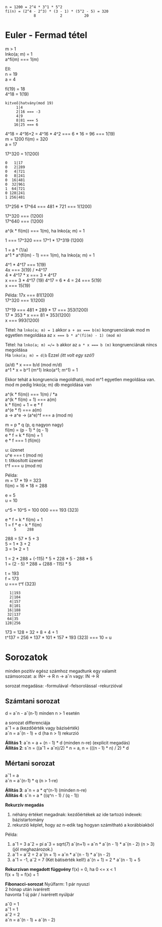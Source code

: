 ```
n = 1200 = 2^4 * 3^1 * 5^2
fí(n) = (2^4 - 2^3) * (3 - 1) * (5^2 - 5) = 320
             8           2          20
```

# Euler - Fermad tétel
m > 1  
lnko(a; m) = 1  
a^fí(m) === 1(m)  

Ell:  
n = 19  
a = 4  

fí(19) = 18  
4^18 = 1(19)  

```
kitveő|hatvány(mod 19)
     1|4
     2|16 === -3
     4|9
     8|81 === 5
    16|25 === 6
```
4^18 = 4^16+2 = 4^16 * 4^2 === 6 * 16 = 96 === 1(19)
<br>
m = 1200 fí(m) = 320  
a = 17  

17^320 = 1(1200)
```
0   1|17
0   2|289
0   4|721
0   8|241
0  16|481
0  32|961
1  64|721
0 128|241
1 256|481
```

17^256 * 17^64 === 481 * 721 === 1(1200)

17^320 === (1200)  
17^640 === (1200)

a^(k * fí(m)) === 1(m), ha lnko(a; m) = 1

1 === 17^320 === 17^1 * 17^319 (1200)

1 = a * (1/a)  
a^1 * a^(fí(m) - 1) === 1(m), ha lnko(a; m) = 1

4^1 * 4^17 === 1(19)  
4x === 3(19) / *4^17  
4 * 4^17 * x === 3 * 4^17  
x === 3 * 4^17 (19)             4^17 = 6 * 4 = 24 === 5(19)  
x === 15(19)

Példa: 17x === 81(1200)  
17^320 === 1(1200)

17^19 === 481 * 289 * 17 === 353(1200)  
17 * 353 * x === 81 * 353(1200)  
x === 993(1200)

Tétel: ha `lnko(a; m) = 1` akkor `a + ax === b(m)` kongruenciának mod m egyetlen megoldása az `x === b * a^(fí(m) - 1) (mod m)`

Tétel: ha `lnko(a; m) =/= b` akkor az `a * x === b (m)` kongruenciának nincs megoldása  
Ha `lnko(a; m) = d|b` Ezzel *(itt volt egy szó!)*

(a/d) * x === b/d (mod m/d)  
a^1 * x = b^1 (m^1) lnko(a^1; m^1) = 1

Ekkor tehát a kongruencia megoldható, mod m^1 egyetlen megoldása van.  
mod m pedig lnko(a; m) db megoldása van

a^(k * fí(m)) === 1(m) / *a  
a^(k * fí(m) + 1) === a(m)  
k * fí(m) + 1 = e * f  
a^(e * f) === a(m)  
a -> a^e -> (a^e)^f === a (mod m)

m = p * q (p, q nagyon nagy)  
fí(m) = (p - 1) * (q - 1)  
e * f = k * fí(m) + 1  
e * f === 1 (fí(m))

u: üzenet  
u^e === t (mod m)  
t: titkosított üzenet  
t^f === u (mod m)

Példa:  
m = 17 * 19 = 323  
fí(m) = 16 * 18 = 288

e = 5  
u = 10

u^5 = 10^5 = 100 000 === 193 (323)

e * f = k * fí(m) + 1  
1 = f * e - k * fí(m)  
`    5     288`

288 = 57 * 5 + 3  
5   = 1 * 3 + 2  
3   = 1* 2 + 1  

1 = 2 * 288 + (-115) * 5 + 228 * 5 - 288 * 5  
1 = (2 - 5) * 288 + (288 - 115) * 5

t = 193  
f = 173  
u === t^f (323)

```
  1|193
  2|104
  4|157
  8|101
 16|188
 32|137
 64|35
128|256
```

173 = 128 + 32 + 8 + 4 + 1  
t^137 = 256 * 137 * 101 * 157 * 193 (323) === 10 = u

# Sorozatok
minden pozitív egész számhoz megadtunk egy valamit  
számsorozat: a: IN+ -> R
                n   -> aˇn
          vagy: IN  -> R

sorozat megadása: -formulával
                  -felsorolással
                  -rekurzióval

## Számtani sorozat
d = aˇn - aˇ(n-1)    minden n > 1 esetén

a sorozat differenciája  
aˇ1 = a (kezdőérték vagy bázisérték)  
aˇn = aˇ(n - 1) + d (ha n > 1) rekurzió

**Állítás 1**: aˇn = a + (n - 1) * d (minden n-re) (explicit megadás)  
**Állítás 2**: sˇn = ((aˇ1 + aˇn)/2) * n = a, n = (((n - 1) * n) / 2) * d

## Mértani sorozat
aˇ1 = a  
aˇn = aˇ(n-1) * q (n > 1-re)

**Állítás 3**: aˇn = a * q^(n-1) (minden n-re)  
**Állítás 4**: sˇn = a * ((q^n - 1) / (q - 1))

**Rekurzív megadás**
1. néhány értéket megadnak: kezdőértékek
   az ide tartozó indexek: bázistartomány
2. rekurzió
   képlet, hogy az n-edik tag hogyan számítható a korábbiakból

Példa:
1. aˇ1 = 3 aˇ2 = pí aˇ3 = sqrt(7)
   aˇ(n+1) = aˇn * aˇ(n - 1) * aˇ(n - 2) (n > 3) (jól meghazározok.)
2. aˇ1 = aˇ2 = 2
   aˇ(n + 1) = aˇn * aˇ(n - 1) * aˇ(n - 2) 
3. aˇ1 = -1, aˇ2 = 7 (Két bátisérték kell!)
   aˇ(n + 1) =  2 * aˇ(n - 1) + 5

**Rekurzívan megadott függvény**
f(x) = 0, ha 0 <= x < 1  
f(x + 1) = f(x) + 1

**Fibonacci-sorozat**
Nyúlfarm: 1 pár nyuszi  
2 hónap után ivarérett  
havonta 1 új pár / ivarérett nyúlpár

aˇ0 = 1  
aˇ1 = 1  
aˇ2 = 2  
aˇn = aˇ(n - 1) + aˇ(n - 2)